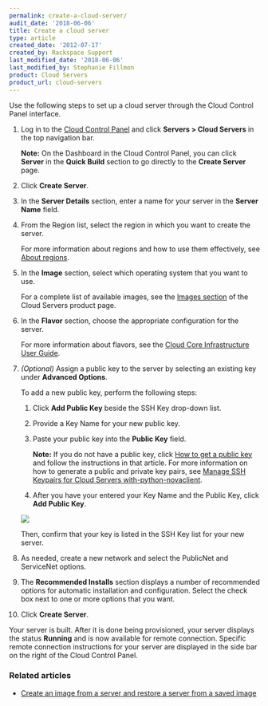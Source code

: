 ```yaml
---
permalink: create-a-cloud-server/
audit_date: '2018-06-06'
title: Create a cloud server
type: article
created_date: '2012-07-17'
created_by: Rackspace Support
last_modified_date: '2018-06-06'
last_modified_by: Stephanie Fillmon
product: Cloud Servers
product_url: cloud-servers
---
```


Use the following steps to set up a cloud server through the Cloud
Control Panel interface.

1.  Log in to the [Cloud Control Panel](https://mycloud.rackspace.com) and click **Servers > Cloud Servers** in the top navigation bar.

    **Note:** On the Dashboard in the Cloud Control Panel, you can click **Server** in the **Quick Build** section to go directly to the **Create Server** page.

2.  Click **Create Server**.

3.  In the **Server Details** section, enter a name for your server in
    the **Server Name** field.

4.  From the Region list, select the region in which you want to create
    the server.

    For more information about regions and how to use them effectively, see [About regions](/how-to/about-regions).

5.  In the **Image** section, select which operating system that you want to
    use.

    For a complete list of available images, see the [Images section](https://www.rackspace.com/cloud/servers/features#images) of the Cloud Servers product page.

6.  In the **Flavor** section, choose the appropriate configuration for
    the server.

    For more information about flavors, see the [Cloud Core Infrastructure User Guide](https://developer.rackspace.com/docs/user-guides/infrastructure/cloud-config/compute/cloud-servers-product-concepts/flavor-class/#cloud-servers-flavor-class).

7.  *(Optional)* Assign a public key to the server by selecting an
    existing key under **Advanced Options**.

    To add a new public key, perform the following steps:

    1. Click **Add Public Key** beside the SSH Key drop-down list.
    2. Provide a Key Name for your new public key.
    3. Paste your public key into the **Public Key** field.

       **Note:** If you do not have a public key, click [How to get a public key](/how-to/connecting-to-a-server-using-ssh-on-linux-or-mac-os) and follow the instructions in that article. For more information on how to generate a public and private key pairs, see [Manage SSH Keypairs for Cloud Servers with-python-novaclient](/how-to/manage-ssh-key-pairs-for-cloud-servers-with-python-novaclient).
      
    4. After you have your entered your Key Name and the Public Key, click **Add Public Key**.

    <img src="{% asset_path cloud-servers/create-a-cloud-server/create-server-add-public-key.png %}" />

    Then, confirm that your key is listed in the SSH Key list for your new
    server.

8. As needed, create a new network and select the PublicNet and
    ServiceNet options.

9. The **Recommended Installs** section displays a number of recommended options for automatic installation and configuration. Select the check box next to one or more options that you want.

10. Click **Create Server**.

Your server is built. After it is done being provisioned, your server
displays the status **Running** and is now available for remote
connection. Specific remote connection instructions for your server are
displayed in the side bar on the right of the Cloud Control Panel.

### Related articles

- [Create an image from a server and restore a server from a saved image](/how-to/create-an-image-of-a-server-and-restore-a-server-from-a-saved-image)
